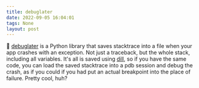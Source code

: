 ```yaml
---
title: debuglater
date: 2022-09-05 16:04:01
tags: None
layout: post
---
```


🐍 [debuglater](https://github.com/ploomber/debuglater) is a Python library that saves stacktrace into a file when your app crashes with an exception. Not just a traceback, but the whole stack, including all variables. It's all is saved using [dill](https://github.com/uqfoundation/dill), so if you have the same code, you can load the saved stacktrace into a pdb session and debug the crash, as if you could if you had put an actual breakpoint into the place of failure. Pretty cool, huh?
